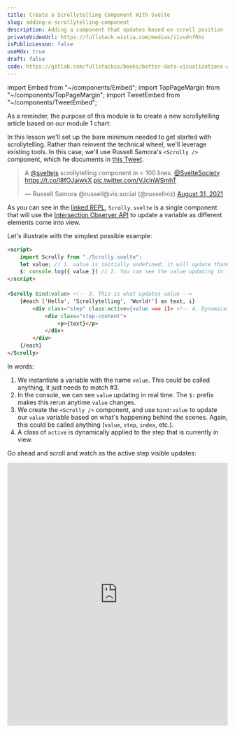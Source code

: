 ```yaml
---
title: Create a Scrollytelling Component With Svelte
slug: adding-a-scrollytelling-component
description: Adding a component that updates based on scroll position
privateVideoUrl: https://fullstack.wistia.com/medias/i1vvdnf0bi
isPublicLesson: false
useMdx: true
draft: false
code: https://gitlab.com/fullstackio/books/better-data-visualizations-with-svelte/-/tree/master/course/code/04/01?ref_type=heads
---
```


import Embed from "~/components/Embed";
import TopPageMargin from "~/components/TopPageMargin";
import TweetEmbed from "~/components/TweetEmbed";

<TopPageMargin />

As a reminder, the purpose of this module is to create a new scrollytelling article based on our module 1 chart:

<Embed title="ohk8k9" 
        module="01"
        lesson="final" />

In this lesson we'll set up the bare minimum needed to get started with scrollytelling. Rather than reinvent the technical wheel, we'll leverage existing tools. In this case, we'll use Russell Samora's `<Scrolly />` component, which he documents in [this Tweet](https://twitter.com/russellviz/status/1432774653139984387?ref_src=twsrc%5Etfw).

<TweetEmbed>

<blockquote class="twitter-tweet"><p lang="en" dir="ltr">A <a href="https://twitter.com/sveltejs?ref_src=twsrc%5Etfw">@sveltejs</a> scrollytelling component in &lt; 100 lines. <a href="https://twitter.com/SvelteSociety?ref_src=twsrc%5Etfw">@SvelteSociety</a> <a href="https://t.co/l8fOJaiwkX">https://t.co/l8fOJaiwkX</a> <a href="https://t.co/VJclnWSmhT">pic.twitter.com/VJclnWSmhT</a></p>&mdash; Russell Samora @russell@vis.social (@russellviz) <a href="https://twitter.com/russellviz/status/1432774653139984387?ref_src=twsrc%5Etfw">August 31, 2021</a></blockquote> 

</TweetEmbed>

As you can see in the [linked REPL](https://svelte.dev/repl/3d3736e634c9404ea8ec2ef7b87e2053?version=3.42.4), `Scrolly.svelte` is a single component that will use the [Intersection Observer API](https://developer.mozilla.org/en-US/docs/Web/API/Intersection_Observer_API) to update a variable as different elements come into view.

Let's illustrate with the simplest possible example:

```html
<script>
    import Scrolly from "./Scrolly.svelte";
    let value; // 1. value is initially undefined; it will update thanks to <Scrolly />
    $: console.log({ value }) // 2. You can see the value updating in the console
</script>

<Scrolly bind:value> <!-- 3. This is what updates value -->
    {#each ['Hello', 'Scrollytelling', 'World!'] as text, i}
        <div class="step" class:active={value === i}> <!-- 4. Dynamically applies the active class -->
            <div class="step-content">
                <p>{text}</p> 
            </div>
        </div>
    {/each}
</Scrolly>
```

In words:

1. We instantiate a variable with the name `value`. This could be called anything, it just needs to match #3.
2. In the console, we can see `value` updating in real time. The `$:` prefix makes this rerun anytime `value` changes.
3. We create the `<Scrolly />` component, and use `bind:value` to update our `value` variable based on what's happening behind the scenes. Again, this could be called anything (`value`, `step`, `index`, etc.).
4. A class of `active` is dynamically applied to the step that is currently in view.

Go ahead and scroll and watch as the active step visible updates:

<iframe src="https://svelte.dev/repl/e79ece9d5af346748b09a388b9e021a5?version=3.55.1" 
width="100%" height="600px" frameborder="0" />

Let's copy this simple code into our existing project, as a starting point. 

## Setting up `<Scrolly />`

First, we need to import `Scrolly` as a component. [You can download Scrolly.svelte here.](./public/Scrolly.svelte) After its downloaded, place it in a new folder called `helpers/`.

Next, we need to add the component to our `App.svelte` file, and reference it in our markup. Let's go ahead and copy the above example to start (but we'll replace `value` with `currentStep`, as its a more accurate name):

```html
<script>
    import Scrolly from "./helpers/Scrolly.svelte";
    let currentStep;
    console.log({ currentStep })

    // Alongside other script code...
</script>

<!-- Chart markup lives here -->
<Scrolly bind:value={currentStep}>
    {#each ['Hello', 'Scrollytelling', 'World!'] as text, i}
        <div class="step" class:active={currentStep === i}>
            <div class="step-content">
                <p>{text}</p> 
            </div>
        </div>
    {/each}
</Scrolly>
```

The first problem we'll notice is that all steps are visible at once.

![](./public/all-visible.png)

In a real article, we want each step to live in its own space, and so we use CSS to make each `.step` nearly the entire screen height.

```css
.step {
    height: 90vh; /* 90 viewport height units, meaning 90% of the screen */
}
```

Great—now only one step is visible at a time. Another problem is we can't tell which step is "active"—in most scrollytelling stories, the active step is in view and visually distinct from others, usually via toggling its opacity.

Let's make the default step semitransparent, and the active one fully opaque:

```css
.step {
    height: 90vh;
    opacity: 0.3;
}

.step.active {
    opacity: 1;
}
```

To make the transition between states smooth, we can also add a transition property.

```css
.step {
    height: 90vh;
    opacity: 0.3;
    transition: opacity 300ms ease;
}

.step.active {
    opacity: 1;
}
```

Now, notice how the steps become transparent or opaque smoothly, once they enter and leave the viewport!

## Place it on top

The remaining issue is that our scrollytelling steps are in a fully separate section than our chart. In reality, scrollytelling looks nice because the reader is able to see **the chart** and **the text** at the same time.

In order to achieve this, we'll need to wrap both our scrollytelling steps and our chart in a single container. We'll wrap them in a `<section />` element. We'll also want our chart to be sticky, so we will wrap it in a new element with a class of `sticky`.

```html
<section>
    <div class='sticky'>
        <!-- .chart-container and its children -->
    </div>
    <div class='steps'>
        <!-- <Scrolly /> and its children--> 
    </div>
</section>
```

At first, nothing will change.

We'll need to use CSS to 1) make our section the `relative` container, 2) make the `.sticky` element stick to it, and 3) make the `.steps` element scrollable. 

```css
section {
    position: relative;
}

.sticky {
    position: sticky;
    top: 0;
}
```

This is working! Let's add a few more CSS rules so that our steps are centered.

```css
.step {
    height: 90vh;
    opacity: 0.3;
    transition: opacity 300ms ease;
    display: flex; /* ✅ */
    justify-content: center; /* ✅ */
    place-items: center; /* ✅ */
}
```

This set of rules makes sure that the each step is centered within its `90vh` height. This set of three rules are commonly used to center elements in CSS.

Next, let's make each individual step have a background of white, and a border of 1px solid black. This will make it easier to see the steps.

```css
.step-content {
    padding: 0.75rem 1rem;
    border: 1px solid black;
    border-radius: 3px;
    background: white;
}
```

You may notice that the steps are sometimes behind the circles. This is because our code doesn't know which to place on top of the other. We can explicitly tell the browser to place the steps on top of the circles by adding a `z-index` property to the `.steps` element (and ensuring it is higher than the `.sticky` element). For z-index to apply, the element must have a `position` property of `relative`, `absolute`, or `fixed`—so we'll apply that to `.steps`.
 
```css
.steps {
    z-index: 2;
    position: relative;
}
``` 

Voila! We have some completed scrollytelling steps, and they are directly on top of our chart.

<Embed title="0yve1y" module="04" lesson="01" />

<!--  ## Need help? Further reading -->